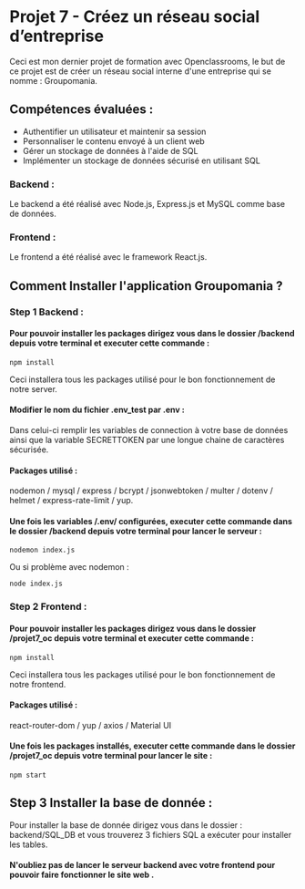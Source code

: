 # Projet 7 - Créez un réseau social d’entreprise

Ceci est mon dernier projet de formation avec Openclassrooms, le but de ce projet est de créer un réseau social interne d'une entreprise qui se nomme : Groupomania.


## Compétences évaluées :

* Authentifier un utilisateur et maintenir sa session
* Personnaliser le contenu envoyé à un client web
* Gérer un stockage de données à l'aide de SQL
* Implémenter un stockage de données sécurisé en utilisant SQL

### Backend :

Le backend a été réalisé avec Node.js, Express.js et MySQL comme base de données.


### Frontend :

Le frontend a été réalisé avec le framework React.js.

## Comment Installer l'application Groupomania ?

### Step 1 Backend :

#### Pour pouvoir installer les packages dirigez vous dans le dossier /backend depuis votre terminal et executer cette commande :
```
npm install
```

Ceci installera tous les packages utilisé pour le bon fonctionnement de notre server.

#### Modifier le nom du fichier .env_test par .env :

Dans celui-ci remplir les variables de connection à votre base de données ainsi que la variable SECRETTOKEN par une longue chaine de caractères sécurisée.

#### Packages utilisé :

nodemon / mysql / express / bcrypt / jsonwebtoken / multer / dotenv / helmet / express-rate-limit / yup.

#### Une fois les variables /.env/ configurées, executer cette commande dans le dossier /backend depuis votre terminal pour lancer le serveur :

```
nodemon index.js
```

Ou si problème avec nodemon :

```
node index.js
```


### Step 2 Frontend :

#### Pour pouvoir installer les packages dirigez vous dans le dossier /projet7_oc depuis votre terminal et executer cette commande :

```
npm install
```

Ceci installera tous les packages utilisé pour le bon fonctionnement de notre frontend.

#### Packages utilisé :

react-router-dom / yup / axios / Material UI

#### Une fois les packages installés, executer cette commande dans le dossier /projet7_oc depuis votre terminal pour lancer le site  :

```
npm start
```

## Step 3 Installer la base de donnée :

Pour installer la base de donnée dirigez vous dans le dossier : backend/SQL_DB et vous trouverez 3 fichiers SQL a exécuter pour installer les tables.

#### N'oubliez pas de lancer le serveur backend avec votre frontend pour pouvoir faire fonctionner le site web .



